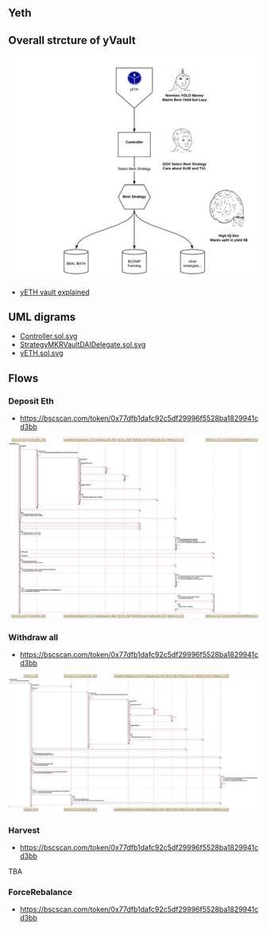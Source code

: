
## Yeth

## Overall strcture of yVault

![](./highleveldiagram.png)

- [yETH vault explained](https://medium.com/iearn/yeth-vault-explained-c29d6b93a371)

## UML digrams

- [Controller.sol.svg](./Controller.sol.svg)
- [StrategyMKRVaultDAIDelegate.sol.svg](./StrategyMKRVaultDAIDelegate.sol.svg)
- [yETH.sol.svg](yETH.sol.svg)

## Flows

### Deposit Eth

- https://bscscan.com/token/0x77dfb1dafc92c5df29996f5528ba1829941cd3bb

![yETH-despositEth.png](./yETH-despositEth.png)

### Withdraw all
- https://bscscan.com/token/0x77dfb1dafc92c5df29996f5528ba1829941cd3bb

![yETH-withdraw.jpg](./yETH-withdraw.jpg)

### Harvest
- https://bscscan.com/token/0x77dfb1dafc92c5df29996f5528ba1829941cd3bb

TBA

### ForceRebalance
- https://bscscan.com/token/0x77dfb1dafc92c5df29996f5528ba1829941cd3bb

